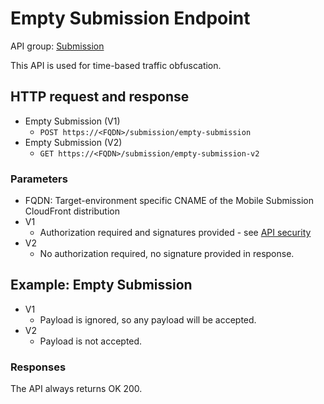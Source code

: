 # Empty Submission Endpoint

API group: [Submission](../../../guidebook.md#system-apis-and-interfaces)

This API is used for time-based traffic obfuscation.

## HTTP request and response

- Empty Submission (V1)
  - ```POST https://<FQDN>/submission/empty-submission```
- Empty Submission (V2)
  - ```GET https://<FQDN>/submission/empty-submission-v2```

### Parameters

- FQDN: Target-environment specific CNAME of the Mobile Submission CloudFront distribution 
- V1
  - Authorization required and signatures provided - see [API security](../../security.md)
- V2
  - No authorization required, no signature provided in response.

## Example: Empty Submission

- V1
  - Payload is ignored, so any payload will be accepted.
- V2
  - Payload is not accepted.

### Responses
The API always returns OK 200.
